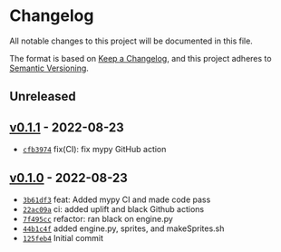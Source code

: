 # Changelog

All notable changes to this project will be documented in this file.

The format is based on [Keep a Changelog](https://keepachangelog.com/en/1.0.0/), and this project adheres to [Semantic Versioning](https://semver.org/spec/v2.0.0.html).

## Unreleased

## [v0.1.1](https://github.com/jhugon/orbitalGame/releases/tag/v0.1.1) - 2022-08-23

- [`cfb3974`](https://github.com/jhugon/orbitalGame/commit/cfb39746622c620a92d7622f597173593800b7ce) fix(CI): fix mypy GitHub action

## [v0.1.0](https://github.com/jhugon/orbitalGame/releases/tag/v0.1.0) - 2022-08-23

- [`3b61df3`](https://github.com/jhugon/orbitalGame/commit/3b61df370e4186ad88e910b6d26416a262ad7b6f) feat: Added mypy CI and made code pass
- [`22ac09a`](https://github.com/jhugon/orbitalGame/commit/22ac09aa3aaf44ccad39cf3742c84bd9bf53a94f) ci: added uplift and black Github actions
- [`7f495cc`](https://github.com/jhugon/orbitalGame/commit/7f495ccf58238aec5cf955dbed685b0abf01b89c) refactor: ran black on engine.py
- [`44b1c4f`](https://github.com/jhugon/orbitalGame/commit/44b1c4fb1d3d8cb7a9ac760c1a38a324f382e5b4) added engine.py, sprites, and makeSprites.sh
- [`125feb4`](https://github.com/jhugon/orbitalGame/commit/125feb4788e07743c728892d2527526d32176624) Initial commit
